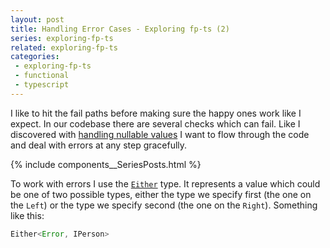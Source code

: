 ```yaml
---
layout: post
title: Handling Error Cases - Exploring fp-ts (2) 
series: exploring-fp-ts
related: exploring-fp-ts
categories:
 - exploring-fp-ts
 - functional
 - typescript
---
```


I like to hit the fail paths before making sure the happy ones work like I expect. In our
codebase there are several checks which can fail. Like I discovered with
[handling nullable values](http://localhost:4000/blog/2018/05/20/fp-ts-01-working-with-nullable-values)
I want to flow through the code and deal with errors at any step gracefully.

{% include components__SeriesPosts.html %}

To work with errors I use the [`Either`](https://github.com/gcanti/fp-ts/blob/master/docs/api/md/Either.md)
type. It represents a value which could be one of two possible types, either the type we
specify first (the one on the `Left`) or the type we specify second (the one on the `Right`).
Something like this:

```typescript
Either<Error, IPerson>
```
